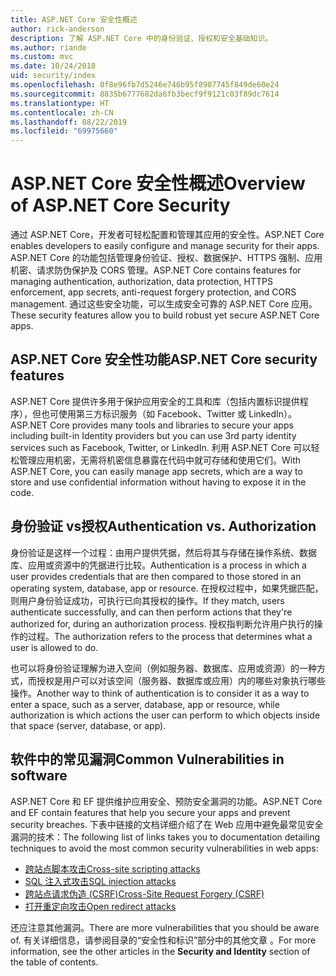 ```yaml
---
title: ASP.NET Core 安全性概述
author: rick-anderson
description: 了解 ASP.NET Core 中的身份验证、授权和安全基础知识。
ms.author: riande
ms.custom: mvc
ms.date: 10/24/2018
uid: security/index
ms.openlocfilehash: 0f8e96fb7d5246e746b95f8907745f849de60e24
ms.sourcegitcommit: 8835b6777682da6fb3becf9f9121c03f89dc7614
ms.translationtype: HT
ms.contentlocale: zh-CN
ms.lasthandoff: 08/22/2019
ms.locfileid: "69975660"
---
```

# <a name="overview-of-aspnet-core-security"></a><span data-ttu-id="bcd15-103">ASP.NET Core 安全性概述</span><span class="sxs-lookup"><span data-stu-id="bcd15-103">Overview of ASP.NET Core Security</span></span>

<span data-ttu-id="bcd15-104">通过 ASP.NET Core，开发者可轻松配置和管理其应用的安全性。</span><span class="sxs-lookup"><span data-stu-id="bcd15-104">ASP.NET Core enables developers to easily configure and manage security for their apps.</span></span> <span data-ttu-id="bcd15-105">ASP.NET Core 的功能包括管理身份验证、授权、数据保护、HTTPS 强制、应用机密、请求防伪保护及 CORS 管理。</span><span class="sxs-lookup"><span data-stu-id="bcd15-105">ASP.NET Core contains features for managing authentication, authorization, data protection, HTTPS enforcement, app secrets, anti-request forgery protection, and CORS management.</span></span> <span data-ttu-id="bcd15-106">通过这些安全功能，可以生成安全可靠的 ASP.NET Core 应用。</span><span class="sxs-lookup"><span data-stu-id="bcd15-106">These security features allow you to build robust yet secure ASP.NET Core apps.</span></span>

## <a name="aspnet-core-security-features"></a><span data-ttu-id="bcd15-107">ASP.NET Core 安全性功能</span><span class="sxs-lookup"><span data-stu-id="bcd15-107">ASP.NET Core security features</span></span>

<span data-ttu-id="bcd15-108">ASP.NET Core 提供许多用于保护应用安全的工具和库（包括内置标识提供程序），但也可使用第三方标识服务（如 Facebook、Twitter 或 LinkedIn）。</span><span class="sxs-lookup"><span data-stu-id="bcd15-108">ASP.NET Core provides many tools and libraries to secure your apps including built-in Identity providers but you can use 3rd party identity services such as Facebook, Twitter, or LinkedIn.</span></span> <span data-ttu-id="bcd15-109">利用 ASP.NET Core 可以轻松管理应用机密，无需将机密信息暴露在代码中就可存储和使用它们。</span><span class="sxs-lookup"><span data-stu-id="bcd15-109">With ASP.NET Core, you can easily manage app secrets, which are a way to store and use confidential information without having to expose it in the code.</span></span>

## <a name="authentication-vs-authorization"></a><span data-ttu-id="bcd15-110">身份验证 vs授权</span><span class="sxs-lookup"><span data-stu-id="bcd15-110">Authentication vs. Authorization</span></span>

<span data-ttu-id="bcd15-111">身份验证是这样一个过程：由用户提供凭据，然后将其与存储在操作系统、数据库、应用或资源中的凭据进行比较。</span><span class="sxs-lookup"><span data-stu-id="bcd15-111">Authentication is a process in which a user provides credentials that are then compared to those stored in an operating system, database, app or resource.</span></span> <span data-ttu-id="bcd15-112">在授权过程中，如果凭据匹配，则用户身份验证成功，可执行已向其授权的操作。</span><span class="sxs-lookup"><span data-stu-id="bcd15-112">If they match, users authenticate successfully, and can then perform actions that they're authorized for, during an authorization process.</span></span> <span data-ttu-id="bcd15-113">授权指判断允许用户执行的操作的过程。</span><span class="sxs-lookup"><span data-stu-id="bcd15-113">The authorization refers to the process that determines what a user is allowed to do.</span></span>

<span data-ttu-id="bcd15-114">也可以将身份验证理解为进入空间（例如服务器、数据库、应用或资源）的一种方式，而授权是用户可以对该空间（服务器、数据库或应用）内的哪些对象执行哪些操作。</span><span class="sxs-lookup"><span data-stu-id="bcd15-114">Another way to think of authentication is to consider it as a way to enter a space, such as a server, database, app or resource, while authorization is which actions the user can perform to which objects inside that space (server, database, or app).</span></span>

## <a name="common-vulnerabilities-in-software"></a><span data-ttu-id="bcd15-115">软件中的常见漏洞</span><span class="sxs-lookup"><span data-stu-id="bcd15-115">Common Vulnerabilities in software</span></span>

<span data-ttu-id="bcd15-116">ASP.NET Core 和 EF 提供维护应用安全、预防安全漏洞的功能。</span><span class="sxs-lookup"><span data-stu-id="bcd15-116">ASP.NET Core and EF contain features that help you secure your apps and prevent security breaches.</span></span> <span data-ttu-id="bcd15-117">下表中链接的文档详细介绍了在 Web 应用中避免最常见安全漏洞的技术：</span><span class="sxs-lookup"><span data-stu-id="bcd15-117">The following list of links takes you to documentation detailing techniques to avoid the most common security vulnerabilities in web apps:</span></span>

* [<span data-ttu-id="bcd15-118">跨站点脚本攻击</span><span class="sxs-lookup"><span data-stu-id="bcd15-118">Cross-site scripting attacks</span></span>](xref:security/cross-site-scripting)
* [<span data-ttu-id="bcd15-119">SQL 注入式攻击</span><span class="sxs-lookup"><span data-stu-id="bcd15-119">SQL injection attacks</span></span>](/ef/core/querying/raw-sql)
* [<span data-ttu-id="bcd15-120">跨站点请求伪造 (CSRF)</span><span class="sxs-lookup"><span data-stu-id="bcd15-120">Cross-Site Request Forgery (CSRF)</span></span>](xref:security/anti-request-forgery)
* [<span data-ttu-id="bcd15-121">打开重定向攻击</span><span class="sxs-lookup"><span data-stu-id="bcd15-121">Open redirect attacks</span></span>](xref:security/preventing-open-redirects)

<span data-ttu-id="bcd15-122">还应注意其他漏洞。</span><span class="sxs-lookup"><span data-stu-id="bcd15-122">There are more vulnerabilities that you should be aware of.</span></span> <span data-ttu-id="bcd15-123">有关详细信息，请参阅目录的“安全性和标识”部分中的其他文章  。</span><span class="sxs-lookup"><span data-stu-id="bcd15-123">For more information, see the other articles in the **Security and Identity** section of the table of contents.</span></span>
